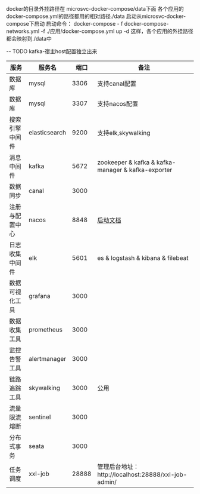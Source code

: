 docker的目录外挂路径在 microsvc-docker-compose/data下面
各个应用的docker-compose.yml的路径都用的相对路径./data
启动从microsvc-docker-compose下启动
启动命令：
docker-compose - f docker-compose-networks.yml -f ./应用/docker-compose.yml up -d
这样，各个应用的外挂路径都会映射到./data中


-- TODO
kafka-宿主host配置独立出来




|  服务           |   服务名         |  端口     | 备注                                 |
|----------------|-----------------|-----------|-------------------------------------|
|  数据库         |   mysql         |  3306     | 支持canal配置           |
|  数据库         |   mysql         |  3307     | 支持nacos配置           |
|  搜索引擎中间件  |   elasticsearch |  9200     |  支持elk,skywalking     |
|  消息中间件      |   kafka        |  5672     |  zookeeper & kafka & kafka-manager & kafka-exporter  |
|  数据同步       |   canal         |  3000     |             |
|  注册与配置中心  |   nacos         |  8848     |  [启动文档](./nacos/README.md) |
|  日志收集中间件  |   elk           |  5601     | es & logstash & kibana & filebeat    |
|  数据可视化工具  |   grafana       |  3000     |               |
|  数据收集工具    |   prometheus    |  3000     |               |
|  监控告警工具    |   alertmanager  |  3000     |               |
|  链路追踪工具    |   skywalking    |  3000     | 公用           |
|  流量限流熔断    |   sentinel      |  3000     |               |
|  分布式事务      |   seata         |  3000     |               |
|  任务调度       |   xxl-job       |  28888     |  管理后台地址：http://localhost:28888/xxl-job-admin/     |